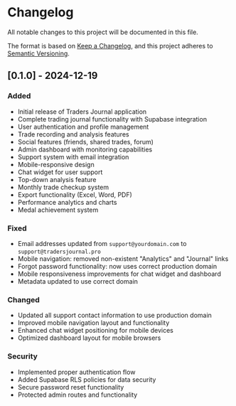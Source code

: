 # Changelog

All notable changes to this project will be documented in this file.

The format is based on [Keep a Changelog](https://keepachangelog.com/en/1.0.0/),
and this project adheres to [Semantic Versioning](https://semver.org/spec/v2.0.0.html).

## [0.1.0] - 2024-12-19

### Added
- Initial release of Traders Journal application
- Complete trading journal functionality with Supabase integration
- User authentication and profile management
- Trade recording and analysis features
- Social features (friends, shared trades, forum)
- Admin dashboard with monitoring capabilities
- Support system with email integration
- Mobile-responsive design
- Chat widget for user support
- Top-down analysis feature
- Monthly trade checkup system
- Export functionality (Excel, Word, PDF)
- Performance analytics and charts
- Medal achievement system

### Fixed
- Email addresses updated from `support@yourdomain.com` to `support@tradersjournal.pro`
- Mobile navigation: removed non-existent "Analytics" and "Journal" links
- Forgot password functionality: now uses correct production domain
- Mobile responsiveness improvements for chat widget and dashboard
- Metadata updated to use correct domain

### Changed
- Updated all support contact information to use production domain
- Improved mobile navigation layout and functionality
- Enhanced chat widget positioning for mobile devices
- Optimized dashboard layout for mobile browsers

### Security
- Implemented proper authentication flow
- Added Supabase RLS policies for data security
- Secure password reset functionality
- Protected admin routes and functionality 